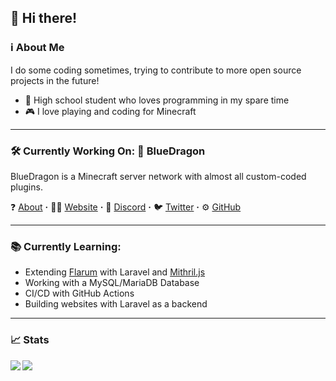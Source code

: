 ## 👋 Hi there! 
### ℹ About Me
I do some coding sometimes, trying to contribute to more open source projects in the future!

- 📕 High school student who loves programming in my spare time
- 🎮 I love playing and coding for Minecraft

---

### 🛠 Currently Working On: 🐲 BlueDragon
BlueDragon is a Minecraft server network with almost all custom-coded plugins.



❓ [About](https://bluedragonmc.com/p/about) **·**
👨‍💻 [Website](https://bluedragonmc.com) **·**
💬 [Discord](https://discord.gg/3gvSPdW) **·**
🐦 [Twitter](https://twitter.com/BDMCNetwork) **·**
⚙ [GitHub](https://github.com/BlueDragonMC)

---
### 📚 Currently Learning:
- Extending [Flarum](https://flarum.org) with Laravel and [Mithril.js](https://mithril.js.org/)
- Working with a MySQL/MariaDB Database
- CI/CD with GitHub Actions
- Building websites with Laravel as a backend
---
### 📈 Stats
<img align="left" src="https://github-readme-stats.vercel.app/api?username=fluxcapacitor2&count_private=true&show_icons=true&hide=stars">
<img align="left" src="https://github-readme-stats.vercel.app/api/top-langs/?username=fluxcapacitor2&layout=compact">
<!--
**FluxCapacitor2/FluxCapacitor2** is a ✨ _special_ ✨ repository because its `README.md` (this file) appears on your GitHub profile.

Here are some ideas to get you started:

- 🔭 I’m currently working on ...
- 🌱 I’m currently learning ...
- 👯 I’m looking to collaborate on ...
- 🤔 I’m looking for help with ...
- 💬 Ask me about ...
- 📫 How to reach me: ...
- 😄 Pronouns: ...
- ⚡ Fun fact: ...
-->
